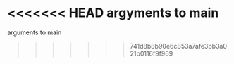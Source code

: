 <<<<<<< HEAD
argyments to main
=======
arguments to main
>>>>>>> 741d8b8b90e6c853a7afe3bb3a021b0116f9f969
